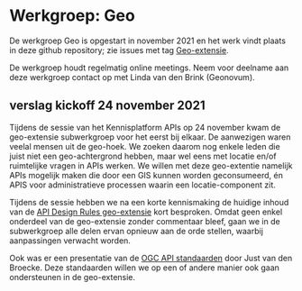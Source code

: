 # Werkgroep: Geo
 De werkgroep Geo is opgestart in november 2021 en het werk vindt plaats in deze github repository; zie issues met tag [Geo-extensie](https://github.com/Geonovum/KP-APIs/issues?q=is%3Aissue+is%3Aopen+label%3AGeo-extensie). 
 
 De werkgroep houdt regelmatig online meetings. Neem voor deelname aan deze werkgroep contact op met Linda van den Brink (Geonovum).


 ## verslag kickoff 24 november 2021

Tijdens de sessie van het Kennisplatform APIs op 24 november kwam de geo-extensie subwerkgroep voor het eerst bij elkaar. De aanwezigen waren veelal mensen uit de geo-hoek. We zoeken daarom nog enkele leden die juist niet een geo-achtergrond hebben, maar wel eens met locatie en/of ruimtelijke vragen in APIs werken. We willen met deze geo-extentie namelijk APIs mogelijk maken die door een GIS kunnen worden geconsumeerd, én APIS voor administratieve processen waarin een locatie-component zit.

Tijdens de sessie hebben we na een korte kennismaking de huidige inhoud van de [API Design Rules geo-extensie](https://docs.geostandaarden.nl/api/API-Strategie-ext/#geospatial) kort besproken. Omdat geen enkel onderdeel van de geo-extensie zonder commentaar bleef, gaan we in de subwerkgroep alle delen ervan opnieuw aan de orde stellen, waarbij aanpassingen verwacht worden. 

Ook was er een presentatie van de [OGC API standaarden](https://ogcapi.org) door Just van den Broecke. Deze standaarden willen we op een of andere manier ook gaan ondersteunen in de geo-extensie. 
